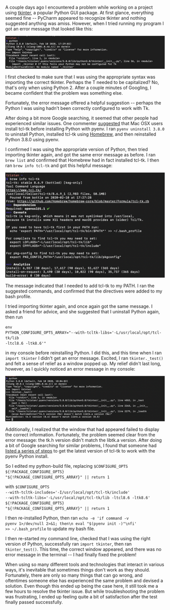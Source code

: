 <!--
.. title: Diagnosing an Error when Importing tkinter
.. slug: resolving-issue-with-tkinter
.. date: 2020-02-13 11:38:25 UTC+01:00
.. tags: 
.. category: 
.. link: 
.. description: 
.. type: text
-->

A couple days ago I encountered a problem while working on a project using 
[tkinter](https://docs.python.org/3/library/tkinter.html),
a popular Python GUI package. At first glance, everything seemed
fine -- PyCharm appeared to recognize tkinter and nothing suggested anything was amiss. However, when
I tried running my program I got an error message that looked like this:

<img src="/images/initialerror.png" width="800" />

I first checked to make sure that I was using the appropriate syntax was importing
the correct tkinter. Perhaps the T needed to be capitalized? No, that's only when using Python 2. After
a couple minutes of Googling, I became confident that the problem was something else. 

Fortunately, the error message offered a helpful suggestion -- perhaps the Python 
I was using hadn't been correctly configured to work with Tk. 

After doing a bit more Google searching, it seemed that other people had experienced similar issues.
One commenter [suggested](https://github.com/pyenv/pyenv/issues/94#issuecomment-437180736) that Mac OSX users install tcl-tk before installing Python with
pyenv. I ran <code>pyenv uninstall 3.8.0</code> to uninstall Python, installed tcl-tk using [Homebrew](https://brew.sh/), and then reinstalled 
Python 3.8.0 using pyenv. 

I confirmed I was using the appropriate version of Python, then tried importing tkinter again, and got the same error message as before.
I ran <code>brew list</code> and confirmed that Homebrew had in fact installed tcl-tk. I then ran <code>brew info tcl-tk</code> and got this
helpful message:

<img src="/images/brewinfo.png" width="800" />

The message indicated that I needed to add tcl-tk to my PATH. 
I ran the suggested commands, and confirmed that the directives were added to my bash profile.

I tried importing tkinter again, and once again got the same message.
I asked a friend for advice, and she suggested that I uninstall Python again, then 
run 

<code>env PYTHON_CONFIGURE_OPTS_ARRAY="--with-tcltk-libs='-L/usr/local/opt/tcl-tk/lib -ltcl8.6 -ltk8.6'"</code>

in my console before reinstalling Python. I did this, and this time when I ran <code>import tkinter</code> I 
didn't get an error message. Excited, I ran <code>tkinter._test()</code> and felt a sense of relief as a window 
popped up. My relief didn't last long, however, as I quickly noticed an error message in my console:

<img src="/images/finalerror.png" width="800" />

Additionally, I realized that the window that had appeared failed to display the correct information. Fortunately, 
the problem seemed clear from the error message: the tk.h version didn't match the libtk.a version. After doing a bit of 
Google searching for similar problems, I found that someone had 
[listed a series of steps](https://github.com/pyenv/pyenv/issues/1375#issuecomment-524280004) to get the latest version of 
tcl-tk to work with the pyenv Python install. 

So I edited my python-build file, replacing <code>$CONFIGURE_OPTS ${!PACKAGE_CONFIGURE_OPTS} 
"${!PACKAGE_CONFIGURE_OPTS_ARRAY}" || return 1</code>

with <code>$CONFIGURE_OPTS --with-tcltk-includes='-I/usr/local/opt/tcl-tk/include' --with-tcltk-libs='-L/usr/local/opt/tcl-tk/lib 
-ltcl8.6 -ltk8.6' ${!PACKAGE_CONFIGURE_OPTS} "${!PACKAGE_CONFIGURE_OPTS_ARRAY}" || return 1</code>

I then re-installed Python, then ran <code>echo -e 'if command -v pyenv 1>/dev/null 2>&1; then\n eval "$(pyenv init -)"\nfi' >> ~/.bash_profile</code>
to update my bash file.

I then re-started my command line, checked that I was using the right version of Python, successfully
ran <code>import tkinter</code>, then ran <code>tkinter_test()</code>. 
This time, the correct window appeared, and there was no error message in the terminal -- I had finally fixed the problem!

When using so many different tools and technologies that interact in various ways, it's inevitable that 
sometimes things don't work as they should. Fortunately, there are only so many things that can go wrong, and oftentimes 
someone else has experienced the same problem and devised a solution. Even though this ended up being the case here, 
it still took me a few hours to resolve the tkinter issue. But while troubleshooting the problem was frustrating,
I ended up feeling  quite a bit of satisfaction after the test finally passed successfully. 

